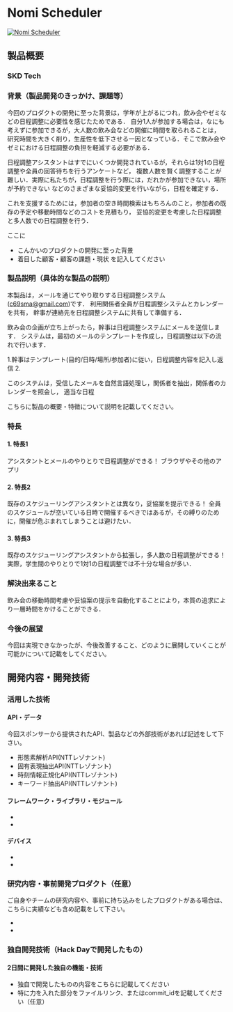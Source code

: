 # Nomi Scheduler

[![Nomi Scheduler](https://raw.github.com/GabLeRoux/WebMole/master/ressources/WebMole_Youtube_Video.png)](https://www.youtube.com/channel/UC4PtjOfZTbVp9DwtJv82Lzg)

## 製品概要
### SKD Tech

### 背景（製品開発のきっかけ、課題等）
今回のプロダクトの開発に至った背景は，学年が上がるにつれ，飲み会やゼミなどの日程調整に必要性を感じたためである．
自分1人が参加する場合は，なにも考えずに参加できるが，大人数の飲み会などの開催に時間を取られることは，
研究時間を大きく削り，生産性を低下させる一因となっている．そこで飲み会やゼミにおける日程調整の負担を軽減する必要がある．

日程調整アシスタントはすでにいくつか開発されているが，それらは1対1の日程調整や全員の回答待ちを行うアンケートなど，
複数人数を賢く調整することが難しい．実際に私たちが，日程調整を行う際には，だれかが参加できない，場所が予約できない
などのさまざまな妥協的変更を行いながら，日程を確定する．

これを支援するためには，参加者の空き時間検索はもちろんのこと，参加者の既存の予定や移動時間などのコストを見積もり，
妥協的変更を考慮した日程調整と多人数での日程調整を行う．

ここに
- こんかいのプロダクトの開発に至った背景
- 着目した顧客・顧客の課題・現状
を記入してください

### 製品説明（具体的な製品の説明）
本製品は，メールを通じてやり取りする日程調整システム(c69sma@gmail.com)です．
利用関係者全員が日程調整システムとカレンダーを共有，
幹事が連絡先を日程調整システムに共有して準備する．

飲み会の企画が立ち上がったら，幹事は日程調整システムにメールを送信します．
システムは，最初のメールのテンプレートを作成し，日程調整は以下の流れで行います．

1.幹事はテンプレート(目的/日時/場所/参加者)に従い，日程調整内容を記入し返信
2.


このシステムは，受信したメールを自然言語処理し，関係者を抽出，関係者のカレンダーを照会し，
適当な日程

こちらに製品の概要・特徴について説明を記載してください。

### 特長

#### 1. 特長1
アシスタントとメールのやりとりで日程調整ができる！
ブラウザやその他のアプリ

#### 2. 特長2
既存のスケジューリングアシスタントとは異なり，妥協案を提示できる！
全員のスケジュールが空いている日時で開催するべきではあるが，その縛りのために，開催が危ぶまれてしまうことは避けたい．

#### 3. 特長3
既存のスケジューリングアシスタントから拡張し，多人数の日程調整ができる！
実際，学生間のやりとりで1対1の日程調整では不十分な場合が多い．


### 解決出来ること
飲み会の移動時間考慮や妥協案の提示を自動化することにより，本質の追求により一層時間をかけることができる．

### 今後の展望
今回は実現できなかったが、今後改善すること、どのように展開していくことが可能かについて記載をしてください。


## 開発内容・開発技術
### 活用した技術
#### API・データ
今回スポンサーから提供されたAPI、製品などの外部技術があれば記述をして下さい。

* 形態素解析API(NTTレゾナント)
* 固有表現抽出API(NTTレゾナント)
* 時刻情報正規化API(NTTレゾナント)
* キーワード抽出API(NTTレゾナント)

#### フレームワーク・ライブラリ・モジュール
* 
* 

#### デバイス
* 
* 

### 研究内容・事前開発プロダクト（任意）
ご自身やチームの研究内容や、事前に持ち込みをしたプロダクトがある場合は、こちらに実績なども含め記載をして下さい。

* 
* 


### 独自開発技術（Hack Dayで開発したもの）
#### 2日間に開発した独自の機能・技術
* 独自で開発したものの内容をこちらに記載してください
* 特に力を入れた部分をファイルリンク、またはcommit_idを記載してください（任意）
